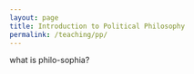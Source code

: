 ```yaml
---
layout: page
title: Introduction to Political Philosophy 
permalink: /teaching/pp/
---
```


what is philo-sophia?
